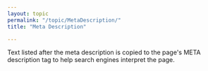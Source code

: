 ```yaml
---
layout: topic
permalink: "/topic/MetaDescription/"
title: "Meta Description"

---
```


Text listed after the meta description is copied to the page's META description tag to help search engines interpret the page.

